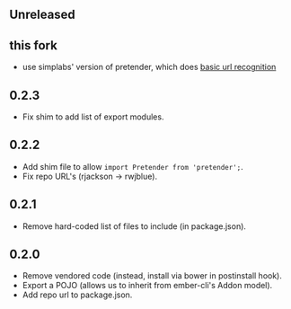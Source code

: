 ## Unreleased

## this fork

* use simplabs' version of pretender, which does [basic url recognition](https://github.com/trek/pretender/pull/20/files#diff-0)

## 0.2.3

* Fix shim to add list of export modules.

## 0.2.2

* Add shim file to allow `import Pretender from 'pretender';`.
* Fix repo URL's (rjackson -> rwjblue).

## 0.2.1

* Remove hard-coded list of files to include (in package.json).

## 0.2.0

* Remove vendored code (instead, install via bower in postinstall hook).
* Export a POJO (allows us to inherit from ember-cli's Addon model).
* Add repo url to package.json.
